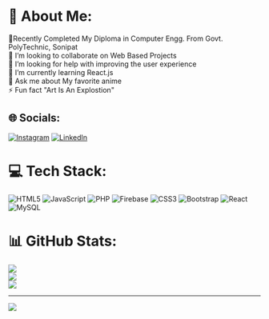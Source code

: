 # 💫 About Me:
🔭Recently Completed My Diploma in Computer Engg. From Govt. PolyTechnic, Sonipat<br>👯 I’m looking to collaborate on Web Based Projects<br>🤝 I’m looking for help with improving the user experience<br>🌱 I’m currently learning React.js<br>💬 Ask me about My favorite anime<br>⚡ Fun fact "Art Is An Explostion"


## 🌐 Socials:
[![Instagram](https://img.shields.io/badge/Instagram-%23E4405F.svg?logo=Instagram&logoColor=white)](https://instagram.com/https://www.instagram.com/TheWebDev_01/) [![LinkedIn](https://img.shields.io/badge/LinkedIn-%230077B5.svg?logo=linkedin&logoColor=white)](https://linkedin.com/in/https://www.linkedin.com/in/shubham-2b3265260/) 

# 💻 Tech Stack:
![HTML5](https://img.shields.io/badge/html5-%23E34F26.svg?style=for-the-badge&logo=html5&logoColor=white) ![JavaScript](https://img.shields.io/badge/javascript-%23323330.svg?style=for-the-badge&logo=javascript&logoColor=%23F7DF1E) ![PHP](https://img.shields.io/badge/php-%23777BB4.svg?style=for-the-badge&logo=php&logoColor=white) ![Firebase](https://img.shields.io/badge/firebase-%23039BE5.svg?style=for-the-badge&logo=firebase) ![CSS3](https://img.shields.io/badge/css3-%231572B6.svg?style=for-the-badge&logo=css3&logoColor=white) ![Bootstrap](https://img.shields.io/badge/bootstrap-%23563D7C.svg?style=for-the-badge&logo=bootstrap&logoColor=white) ![React](https://img.shields.io/badge/react-%2320232a.svg?style=for-the-badge&logo=react&logoColor=%2361DAFB) ![MySQL](https://img.shields.io/badge/mysql-%2300f.svg?style=for-the-badge&logo=mysql&logoColor=white)
# 📊 GitHub Stats:
![](https://github-readme-stats.vercel.app/api?username=Shubham1322c&theme=dark&hide_border=true&include_all_commits=false&count_private=false)<br/>
![](https://github-readme-streak-stats.herokuapp.com/?user=Shubham1322c&theme=dark&hide_border=true)<br/>
![](https://github-readme-stats.vercel.app/api/top-langs/?username=Shubham1322c&theme=dark&hide_border=true&include_all_commits=false&count_private=false&layout=compact)

---
[![](https://visitcount.itsvg.in/api?id=Shubham1322c&icon=0&color=0)](https://visitcount.itsvg.in)

<!-- Proudly created with GPRM ( https://gprm.itsvg.in ) -->
